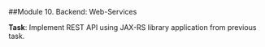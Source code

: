 ##Module 10. Backend: Web-Services  

**Task**: Implement REST API using JAX-RS library application from previous task.
